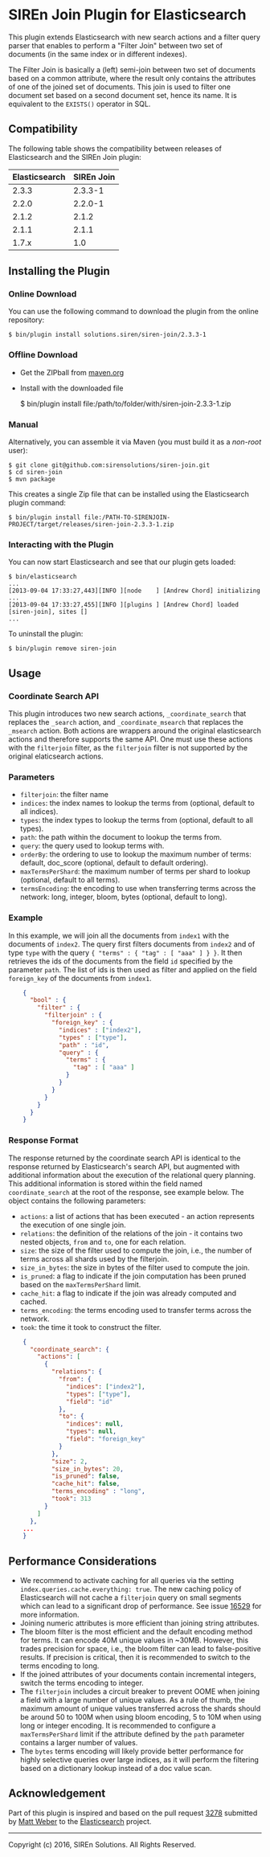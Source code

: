 # SIREn Join Plugin for Elasticsearch

This plugin extends Elasticsearch with new search actions and a filter query parser that enables to perform
a "Filter Join" between two set of documents (in the same index or in different indexes).

The Filter Join is basically a (left) semi-join between two set of documents based on a common attribute, where
the result only contains the attributes of one of the joined set of documents. This join is
used to filter one document set based on a second document set, hence its name. It is equivalent
to the `EXISTS()` operator in SQL.

## Compatibility

The following table shows the compatibility between releases of Elasticsearch and the SIREn Join plugin:

Elasticsearch|SIREn Join
---|---
2.3.3|2.3.3-1
2.2.0|2.2.0-1
2.1.2|2.1.2
2.1.1|2.1.1
1.7.x|1.0

## Installing the Plugin

### Online Download

You can use the following command to download the plugin from the online repository:

    $ bin/plugin install solutions.siren/siren-join/2.3.3-1

### Offline Download

- Get the ZIPball from [maven.org](http://search.maven.org/#search%7Cga%7C1%7Cg%3A%22solutions.siren%22%20AND%20a%3A%22siren-join%22)
- Install with the downloaded file

    $ bin/plugin install file:/path/to/folder/with/siren-join-2.3.3-1.zip

### Manual

Alternatively, you can assemble it via Maven (you must build it as a *non-root* user):

```
$ git clone git@github.com:sirensolutions/siren-join.git
$ cd siren-join
$ mvn package
```

This creates a single Zip file that can be installed using the Elasticsearch plugin command:

    $ bin/plugin install file:/PATH-TO-SIRENJOIN-PROJECT/target/releases/siren-join-2.3.3-1.zip

### Interacting with the Plugin

You can now start Elasticsearch and see that our plugin gets loaded:

    $ bin/elasticsearch
    ...
    [2013-09-04 17:33:27,443][INFO ][node    ] [Andrew Chord] initializing ...
    [2013-09-04 17:33:27,455][INFO ][plugins ] [Andrew Chord] loaded [siren-join], sites []
    ...

To uninstall the plugin:

    $ bin/plugin remove siren-join

## Usage

### Coordinate Search API

This plugin introduces two new search actions, `_coordinate_search` that replaces the `_search` action, 
and `_coordinate_msearch` that replaces the `_msearch` action. Both actions are wrappers around the original
elasticsearch actions and therefore supports the same API. One must use these actions with the `filterjoin` filter,
as the `filterjoin` filter is not supported by the original elaticsearch actions.
 
### Parameters

* `filterjoin`: the filter name
* `indices`:  the index names to lookup the terms from (optional, default to all indices).
* `types`: the index types to lookup the terms from (optional, default to all types).
* `path`: the path within the document to lookup the terms from.
* `query`: the query used to lookup terms with.
* `orderBy`: the ordering to use to lookup the maximum number of terms: default, doc_score (optional, default to default ordering).
* `maxTermsPerShard`: the maximum number of terms per shard to lookup (optional, default to all terms).
* `termsEncoding`: the encoding to use when transferring terms across the network: long, integer, bloom, bytes (optional, default to long).

### Example

In this example, we will join all the documents from `index1` with the documents of `index2`. 
The query first filters documents from `index2` and of type `type` with the query 
`{ "terms" : { "tag" : [ "aaa" ] } }`. It then retrieves the ids of the documents from the field `id`
 specified by the parameter `path`. The list of ids is then used as filter and applied on the field 
 `foreign_key` of the documents from `index1`.

```json
    {
      "bool" : {
        "filter" : {
          "filterjoin" : {
            "foreign_key" : {
              "indices" : ["index2"],
              "types" : ["type"],
              "path" : "id",
              "query" : {
                "terms" : {
                  "tag" : [ "aaa" ]
                }
              }
            }
          }
        }
      }
    }
```

### Response Format

The response returned by the coordinate search API is identical to the response
returned by Elasticsearch's search API, but augmented with additional information
about the execution of the relational query planning. This additional information
is stored within the field named `coordinate_search` at the root of the response,
see example below. The object contains the following parameters:

* `actions`: a list of actions that has been executed - an action represents the execution of one single join.
* `relations`: the definition of the relations of the join - it contains two nested objects, `from` and `to`, one for each relation.
* `size`: the size of the filter used to compute the join, i.e., the number of terms across all shards used by the filterjoin.
* `size_in_bytes`: the size in bytes of the filter used to compute the join.
* `is_pruned`: a flag to indicate if the join computation has been pruned based on the `maxTermsPerShard` limit.
* `cache_hit`: a flag to indicate if the join was already computed and cached.
* `terms_encoding`: the terms encoding used to transfer terms across the network.
* `took`: the time it took to construct the filter.

```json
    {
      "coordinate_search": {
        "actions": [
          {
            "relations": {
              "from": {
                "indices": ["index2"],
                "types": ["type"],
                "field": "id"
              },
              "to": {
                "indices": null,
                "types": null,
                "field": "foreign_key"
              }
            },
            "size": 2,
            "size_in_bytes": 20,
            "is_pruned": false,
            "cache_hit": false,
            "terms_encoding" : "long",
            "took": 313
          }
        ]
      },
    ...
    }
```

## Performance Considerations

* We recommend to activate caching for all queries via the setting `index.queries.cache.everything: true`. The new
caching policy of Elasticsearch will not cache a `filterjoin` query on small segments which can lead to a significant
drop of performance. See issue [16529](https://github.com/elastic/elasticsearch/issues/16259) for more information.
* Joining numeric attributes is more efficient than joining string attributes.
* The bloom filter is the most efficient and the default encoding method for terms. It can encode 40M unique values
in ~30MB. However, this trades precision for space, i.e., the bloom filter can lead to false-positive results.
If precision is critical, then it is recommended to switch to the terms encoding to long.
* If the joined attributes of your documents contain incremental integers, switch the terms encoding to integer.
* The `filterjoin` includes a circuit breaker to prevent OOME when joining a field with a large number of unique values.
As a rule of thumb, the maximum amount of unique values transferred across the shards should be around 50 to 100M when
using bloom encoding, 5 to 10M when using long or integer encoding.
It is recommended to configure a `maxTermsPerShard` limit if the attribute defined by the `path` parameter contains
a larger number of values.
* The `bytes` terms encoding will likely provide better performance for highly selective queries over large indices, as
it will perform the filtering based on a dictionary lookup instead of a doc value scan.

## Acknowledgement

Part of this plugin is inspired and based on the pull request
[3278](https://github.com/elastic/elasticsearch/pull/3278) submitted by [Matt Weber](https://github.com/mattweber)
to the [Elasticsearch](https://github.com/elastic/elasticsearch) project.

- - -

Copyright (c) 2016, SIREn Solutions. All Rights Reserved.
